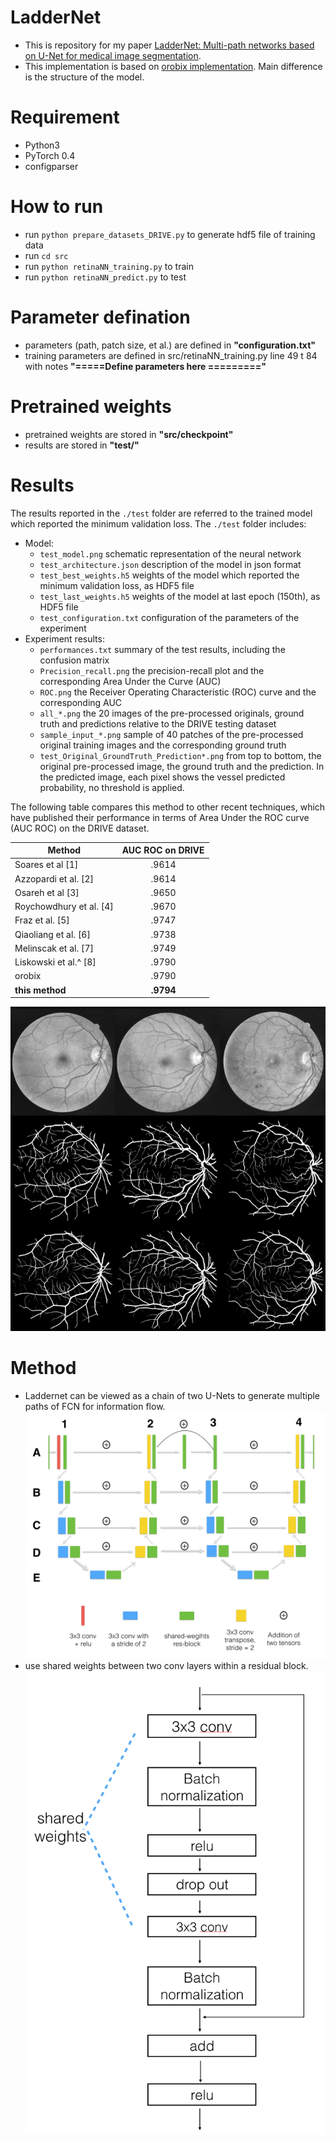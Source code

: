 # LadderNet
* This is repository for my paper [LadderNet: Multi-path networks based on U-Net for medical image segmentation](https://arxiv.org/abs/1810.07810). <br>
* This implementation is based on [orobix implementation](https://github.com/orobix/retina-unet). Main difference is the structure of the model.

# Requirement
* Python3 
* PyTorch 0.4
* configparser

# How to run
* run ```python prepare_datasets_DRIVE.py``` to generate hdf5 file of training data
* run ```cd src```
* run ```python retinaNN_training.py``` to train
* run ```python retinaNN_predict.py``` to test

# Parameter defination
* parameters (path, patch size, et al.) are defined in <b>"configuration.txt"</b>
* training parameters are defined in src/retinaNN_training.py line 49 t 84 with notes <b>"=====Define parameters here =========" </b>

# Pretrained weights
* pretrained weights are stored in <b>"src/checkpoint"</b>
* results are stored in <b>"test/"</b>

# Results
The results reported in the `./test` folder are referred to the trained model which reported the minimum validation loss. The `./test` folder includes:
- Model:
  - `test_model.png` schematic representation of the neural network
  - `test_architecture.json` description of the model in json format
  - `test_best_weights.h5` weights of the model which reported the minimum validation loss, as HDF5 file
  - `test_last_weights.h5`  weights of the model at last epoch (150th), as HDF5 file
  - `test_configuration.txt` configuration of the parameters of the experiment
- Experiment results:
  - `performances.txt` summary of the test results, including the confusion matrix
  - `Precision_recall.png` the precision-recall plot and the corresponding Area Under the Curve (AUC)
  - `ROC.png` the Receiver Operating Characteristic (ROC) curve and the corresponding AUC
  - `all_*.png` the 20 images of the pre-processed originals, ground truth and predictions relative to the DRIVE testing dataset
  - `sample_input_*.png` sample of 40 patches of the pre-processed original training images and the corresponding ground truth
  - `test_Original_GroundTruth_Prediction*.png` from top to bottom, the original pre-processed image, the ground truth and the prediction. In the predicted image, each pixel shows the vessel predicted probability, no threshold is applied.

The following table compares this method to other recent techniques, which have published their performance in terms of Area Under the ROC curve (AUC ROC) on the DRIVE dataset.

| Method                  | AUC ROC on DRIVE |
| ----------------------- |:----------------:|
| Soares et al [1]        | .9614            |
| Azzopardi et al. [2]    | .9614            |
| Osareh et al  [3]       | .9650            |
| Roychowdhury et al. [4] | .9670            |
| Fraz et al.  [5]        | .9747            |
| Qiaoliang et al. [6]    | .9738            |
| Melinscak et al. [7]    | .9749            |
| Liskowski et al.^ [8]   | .9790            |
| orobix                  | .9790            |
| **this method**         | **.9794**        |

![](figures/result.png)

# Method
* Laddernet can be viewed as a chain of two U-Nets to generate multiple paths of FCN for information flow.
![LadderNet structure](figures/laddernet_graph.png)
* use shared weights between two conv layers within a residual block.
![shared-weights res block](figures/resblock.png)
